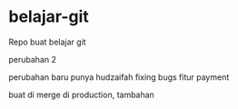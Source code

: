 # belajar-git
Repo buat belajar git

perubahan 2

perubahan baru punya hudzaifah
fixing bugs fitur payment

buat di merge di production, tambahan